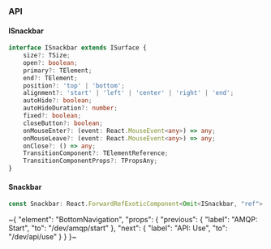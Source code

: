 

### API

#### ISnackbar

```ts
interface ISnackbar extends ISurface {
    size?: TSize;
    open?: boolean;
    primary?: TElement;
    end?: TElement;
    position?: 'top' | 'bottom';
    alignment?: 'start' | 'left' | 'center' | 'right' | 'end';
    autoHide?: boolean;
    autoHideDuration?: number;
    fixed?: boolean;
    closeButton?: boolean;
    onMouseEnter?: (event: React.MouseEvent<any>) => any;
    onMouseLeave?: (event: React.MouseEvent<any>) => any;
    onClose?: () => any;
    TransitionComponent?: TElementReference;
    TransitionComponentProps?: TPropsAny;
}
```

#### Snackbar

```ts
const Snackbar: React.ForwardRefExoticComponent<Omit<ISnackbar, "ref"> & React.RefAttributes<unknown>>;
```

~{
  "element": "BottomNavigation",
  "props": {
    "previous": {
      "label": "AMQP: Start",
      "to": "/dev/amqp/start"
    },
    "next": {
      "label": "API: Use",
      "to": "/dev/api/use"
    }
  }
}~
